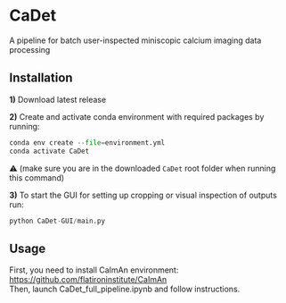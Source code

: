 # CaDet
A pipeline for batch user-inspected miniscopic calcium imaging data processing

## Installation

**1)** Download latest release

**2)** Create and activate conda environment with required packages by running:

```python
conda env create --file=environment.yml
conda activate CaDet
```
⚠️ (make sure you are in the downloaded `CaDet` root folder when running this command)

**3)** To start the GUI for setting up cropping or visual inspection of outputs run:

```python
python CaDet-GUI/main.py
```


## Usage
First, you need to install CaImAn environment: https://github.com/flatironinstitute/CaImAn </br>
Then, launch CaDet_full_pipeline.ipynb and follow instructions.
